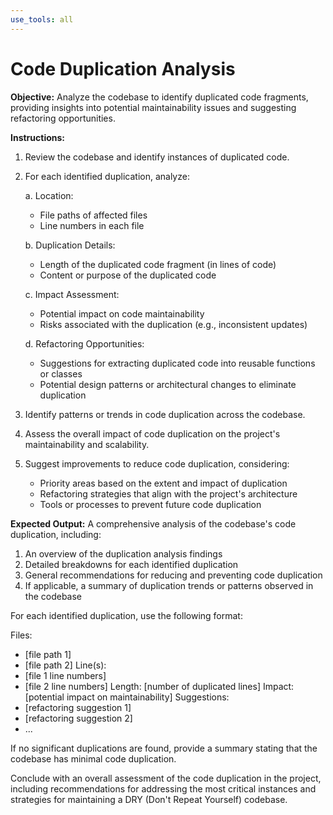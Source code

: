 ```yaml
---
use_tools: all
---
```

# Code Duplication Analysis

**Objective:** Analyze the codebase to identify duplicated code fragments, providing insights into potential maintainability issues and suggesting refactoring opportunities.

**Instructions:**

1. Review the codebase and identify instances of duplicated code.

2. For each identified duplication, analyze:

   a. Location:
      - File paths of affected files
      - Line numbers in each file

   b. Duplication Details:
      - Length of the duplicated code fragment (in lines of code)
      - Content or purpose of the duplicated code

   c. Impact Assessment:
      - Potential impact on code maintainability
      - Risks associated with the duplication (e.g., inconsistent updates)

   d. Refactoring Opportunities:
      - Suggestions for extracting duplicated code into reusable functions or classes
      - Potential design patterns or architectural changes to eliminate duplication

3. Identify patterns or trends in code duplication across the codebase.

4. Assess the overall impact of code duplication on the project's maintainability and scalability.

5. Suggest improvements to reduce code duplication, considering:
   - Priority areas based on the extent and impact of duplication
   - Refactoring strategies that align with the project's architecture
   - Tools or processes to prevent future code duplication

**Expected Output:** A comprehensive analysis of the codebase's code duplication, including:

1. An overview of the duplication analysis findings
2. Detailed breakdowns for each identified duplication
3. General recommendations for reducing and preventing code duplication
4. If applicable, a summary of duplication trends or patterns observed in the codebase

For each identified duplication, use the following format:

Files:
- [file path 1]
- [file path 2]
Line(s):
- [file 1 line numbers]
- [file 2 line numbers]
Length: [number of duplicated lines]
Impact: [potential impact on maintainability]
Suggestions:
- [refactoring suggestion 1]
- [refactoring suggestion 2]
- ...

If no significant duplications are found, provide a summary stating that the codebase has minimal code duplication.

Conclude with an overall assessment of the code duplication in the project, including recommendations for addressing the most critical instances and strategies for maintaining a DRY (Don't Repeat Yourself) codebase.
